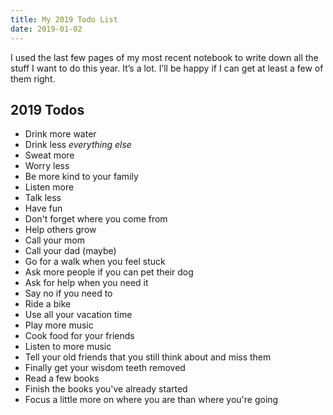 ```yaml
---
title: My 2019 Todo List
date: 2019-01-02
---
```

I used the last few pages of my most recent notebook to write down all the stuff I want to do this year. It’s a lot. I’ll be happy if I can get at least a few of them right.

## 2019 Todos

- Drink more water
- Drink less _everything else_
- Sweat more
- Worry less
- Be more kind to your family
- Listen more
- Talk less
- Have fun
- Don't forget where you come from
- Help others grow
- Call your mom
- Call your dad (maybe)
- Go for a walk when you feel stuck
- Ask more people if you can pet their dog
- Ask for help when you need it
- Say no if you need to
- Ride a bike
- Use all your vacation time
- Play more music
- Cook food for your friends
- Listen to more music
- Tell your old friends that you still think about and miss them
- Finally get your wisdom teeth removed
- Read a few books
- Finish the books you've already started
- Focus a little more on where you are than where you're going